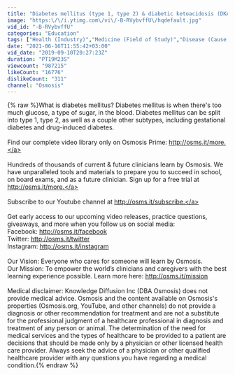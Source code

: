 ```yaml
---
title: "Diabetes mellitus (type 1, type 2) & diabetic ketoacidosis (DKA)"
image: "https:\/\/i.ytimg.com\/vi\/-B-RVybvffU\/hqdefault.jpg"
vid_id: "-B-RVybvffU"
categories: "Education"
tags: ["Health (Industry)","Medicine (Field of Study)","Disease (Cause of Death)"]
date: "2021-06-16T11:55:42+03:00"
vid_date: "2019-09-10T20:27:23Z"
duration: "PT19M23S"
viewcount: "987215"
likeCount: "16776"
dislikeCount: "311"
channel: "Osmosis"
---
```

{% raw %}What is diabetes mellitus? Diabetes mellitus is when there's too much glucose, a type of sugar, in the blood. Diabetes mellitus can be split into type 1, type 2, as well as a couple other subtypes, including gestational diabetes and drug-induced diabetes. <br /><br />Find our complete video library only on Osmosis Prime: <a rel="nofollow" target="blank" href="http://osms.it/more.">http://osms.it/more.</a><br /><br />Hundreds of thousands of current &amp; future clinicians learn by Osmosis. We have unparalleled tools and materials to prepare you to succeed in school, on board exams, and as a future clinician. Sign up for a free trial at <a rel="nofollow" target="blank" href="http://osms.it/more.">http://osms.it/more.</a><br /><br />Subscribe to our Youtube channel at <a rel="nofollow" target="blank" href="http://osms.it/subscribe.">http://osms.it/subscribe.</a>  <br /><br />Get early access to our upcoming video releases, practice questions, giveaways, and more when you follow us on social media:<br />Facebook: <a rel="nofollow" target="blank" href="http://osms.it/facebook">http://osms.it/facebook</a><br />Twitter: <a rel="nofollow" target="blank" href="http://osms.it/twitter">http://osms.it/twitter</a><br />Instagram: <a rel="nofollow" target="blank" href="http://osms.it/instagram">http://osms.it/instagram</a><br /><br />Our Vision: Everyone who cares for someone will learn by Osmosis.<br />Our Mission: To empower the world’s clinicians and caregivers with the best learning experience possible. Learn more here: <a rel="nofollow" target="blank" href="http://osms.it/mission">http://osms.it/mission</a><br /><br />Medical disclaimer: Knowledge Diffusion Inc (DBA Osmosis) does not provide medical advice. Osmosis and the content available on Osmosis's properties (Osmosis.org, YouTube, and other channels) do not provide a diagnosis or other recommendation for treatment and are not a substitute for the professional judgment of a healthcare professional in diagnosis and treatment of any person or animal. The determination of the need for medical services and the types of healthcare to be provided to a patient are decisions that should be made only by a physician or other licensed health care provider. Always seek the advice of a physician or other qualified healthcare provider with any questions you have regarding a medical condition.{% endraw %}
